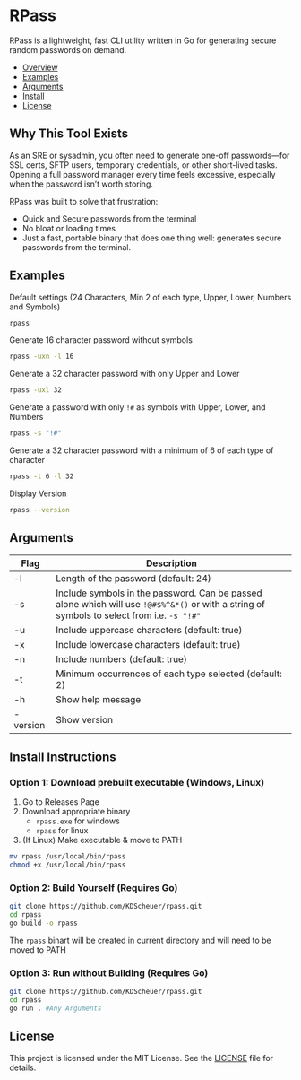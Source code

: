 # RPass
RPass is a lightweight, fast CLI utility written in Go for generating secure random passwords on demand.

- [Overview](#why-this-tool-exists)
- [Examples](#examples)
- [Arguments](#arguments)
- [Install](#install-instructions)
- [License](#license)

## Why This Tool Exists
As an SRE or sysadmin, you often need to generate one-off passwords—for SSL certs, SFTP users, temporary credentials, or other short-lived tasks. Opening a full password manager every time feels excessive, especially when the password isn’t worth storing.

RPass was built to solve that frustration:
- Quick and Secure passwords from the terminal
- No bloat or loading times
- Just a fast, portable binary that does one thing well: generates secure passwords from the terminal.

## Examples
Default settings (24 Characters, Min 2 of each type, Upper, Lower, Numbers and Symbols)
```bash
rpass
```
Generate 16 character password without symbols
```bash
rpass -uxn -l 16
```
Generate a 32 character password with only Upper and Lower
```bash
rpass -uxl 32
```
Generate a password with only `!#` as symbols with Upper, Lower, and Numbers
```bash
rpass -s "!#"
```
Generate a 32 character password with a minimum of 6 of each type of character
```bash 
rpass -t 6 -l 32
```
Display Version
```bash
rpass --version
```

## Arguments
| Flag |  Description                                                    |
|------|-----------------------------------------------------------------|
|  -l  |  Length of the password (default: 24)                           |
|  -s  |  Include symbols in the password. Can be passed alone which will use `!@#$%^&*()` or with a string of symbols to select from i.e. `-s "!#"`                |
|  -u  |  Include uppercase characters (default: true)                   |
|  -x  |  Include lowercase characters (default: true)                   |
|  -n  |  Include numbers (default: true)                                |                 
|  -t  |  Minimum occurrences of each type selected (default: 2)         |
|  -h  |  Show help message                                              |
|  -version  |  Show version                                             |

## Install Instructions
### Option 1: Download prebuilt executable (Windows, Linux)
1. Go to Releases Page
2. Download appropriate binary
    - `rpass.exe` for windows
    - `rpass` for linux
3. (If Linux) Make executable & move to PATH
```bash
mv rpass /usr/local/bin/rpass
chmod +x /usr/local/bin/rpass
```

### Option 2: Build Yourself (Requires Go)
```bash
git clone https://github.com/KDScheuer/rpass.git
cd rpass
go build -o rpass
```
The `rpass` binart will be created in current directory and will need to be moved to PATH

### Option 3: Run without Building (Requires Go)
```bash
git clone https://github.com/KDScheuer/rpass.git
cd rpass
go run . #Any Arguments
```

## License
This project is licensed under the MIT License. See the [LICENSE](./LICENSE) file for details.
